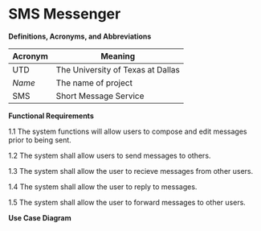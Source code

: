 # SMS Messenger

**Definitions, Acronyms, and Abbreviations**

| Acronym | Meaning |
|---------|---------|
| UTD | The University of Texas at Dallas | 
| *Name* | The name of project | 
| SMS | Short Message Service |


**Functional Requirements**

1.1 The system functions will allow users to compose and edit messages prior to being sent.

1.2 The system shall allow users to send messages to others.

1.3 The system shall allow the user to recieve messages from other users.

1.4 The system shall allow the user to reply to messages.

1.5 The system shall allow the user to forward messages to other users.

**Use Case Diagram**


